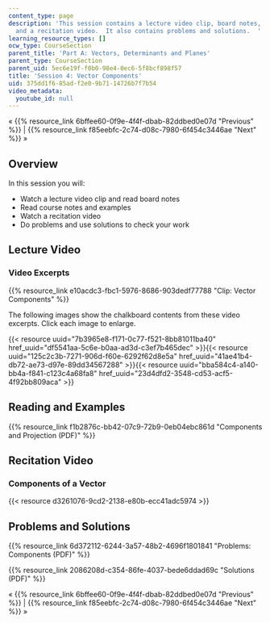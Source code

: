```yaml
---
content_type: page
description: 'This session contains a lecture video clip, board notes, readings, examples,
  and a recitation video.  It also contains problems and solutions.  '
learning_resource_types: []
ocw_type: CourseSection
parent_title: 'Part A: Vectors, Determinants and Planes'
parent_type: CourseSection
parent_uid: 5ec6e19f-f0b0-98e4-0ec6-5f8bcf898f57
title: 'Session 4: Vector Components'
uid: 375dd1f6-85ad-f2e0-9b71-14726b7f7b54
video_metadata:
  youtube_id: null
---
```


« {{% resource_link 6bffee60-0f9e-4f4f-dbab-82ddbed0e07d "Previous" %}} | {{% resource_link f85eebfc-2c74-d08c-7980-6f454c3446ae "Next" %}} »

Overview
--------

In this session you will:

*   Watch a lecture video clip and read board notes
*   Read course notes and examples
*   Watch a recitation video
*   Do problems and use solutions to check your work

Lecture Video
-------------

### Video Excerpts

{{% resource_link e10acdc3-fbc1-5976-8686-903dedf77788 "Clip: Vector Components" %}}

The following images show the chalkboard contents from these video excerpts. Click each image to enlarge.

{{< resource uuid="7b3965e8-f171-0c77-f521-8bb81011ba40" href_uuid="df5541aa-5c6e-b0aa-ad3d-c3ef7b465dec" >}}{{< resource uuid="125c2c3b-7271-906d-f60e-6292f62d8e5a" href_uuid="41ae41b4-db72-ae73-d97e-89dd34567288" >}}{{< resource uuid="bba584c4-a140-bb4a-f841-c123c4a68fa8" href_uuid="23d4dfd2-3548-cd53-acf5-4f92bb809aca" >}}

Reading and Examples
--------------------

{{% resource_link f1b2876c-bb42-07c9-72b9-0eb04ebc861d "Components and Projection (PDF)" %}}

Recitation Video
----------------

### Components of a Vector

{{< resource d3261076-9cd2-2138-e80b-ecc41adc5974 >}}

Problems and Solutions
----------------------

{{% resource_link 6d372112-6244-3a57-48b2-4696f1801841 "Problems: Components (PDF)" %}}

{{% resource_link 2086208d-c354-86fe-4037-bede6ddad69c "Solutions (PDF)" %}}

« {{% resource_link 6bffee60-0f9e-4f4f-dbab-82ddbed0e07d "Previous" %}} | {{% resource_link f85eebfc-2c74-d08c-7980-6f454c3446ae "Next" %}} »